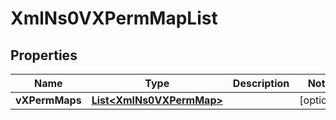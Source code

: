 
# XmlNs0VXPermMapList

## Properties
Name | Type | Description | Notes
------------ | ------------- | ------------- | -------------
**vXPermMaps** | [**List&lt;XmlNs0VXPermMap&gt;**](XmlNs0VXPermMap.md) |  |  [optional]



